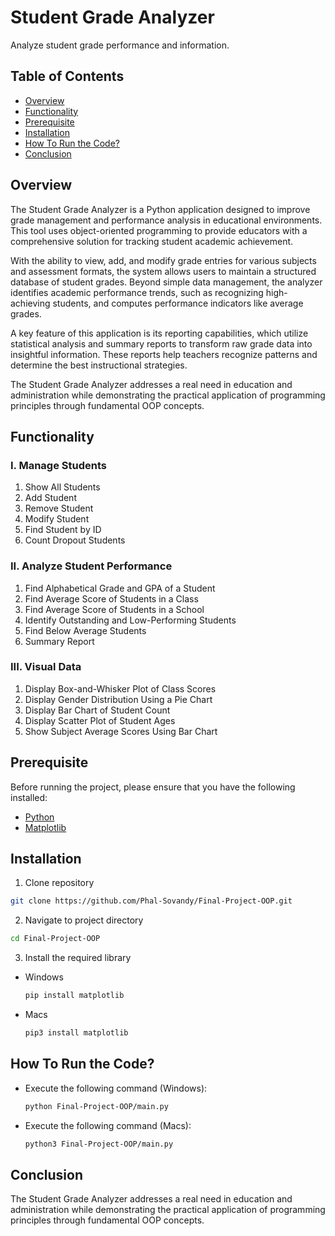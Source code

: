 # Student Grade Analyzer

Analyze student grade performance and information.

## Table of Contents

- [Overview](#overview)
- [Functionality](#functionality)
- [Prerequisite](#prerequisite)
- [Installation](#installation)
- [How To Run the Code?](#how-to-run-the-code)
- [Conclusion](#conclusion)

## Overview

The Student Grade Analyzer is a Python application designed to improve grade management and performance analysis in educational environments. This tool uses object-oriented programming to provide educators with a comprehensive solution for tracking student academic achievement.

With the ability to view, add, and modify grade entries for various subjects and assessment formats, the system allows users to maintain a structured database of student grades. Beyond simple data management, the analyzer identifies academic performance trends, such as recognizing high-achieving students, and computes performance indicators like average grades.

A key feature of this application is its reporting capabilities, which utilize statistical analysis and summary reports to transform raw grade data into insightful information. These reports help teachers recognize patterns and determine the best instructional strategies.

The Student Grade Analyzer addresses a real need in education and administration while demonstrating the practical application of programming principles through fundamental OOP concepts.

## Functionality

### I. Manage Students

1. Show All Students
2. Add Student
3. Remove Student
4. Modify Student
5. Find Student by ID
6. Count Dropout Students

### II. Analyze Student Performance

1. Find Alphabetical Grade and GPA of a Student
2. Find Average Score of Students in a Class
3. Find Average Score of Students in a School
4. Identify Outstanding and Low-Performing Students
5. Find Below Average Students
6. Summary Report

### III. Visual Data

1. Display Box-and-Whisker Plot of Class Scores
2. Display Gender Distribution Using a Pie Chart
3. Display Bar Chart of Student Count
4. Display Scatter Plot of Student Ages
5. Show Subject Average Scores Using Bar Chart

## Prerequisite

Before running the project, please ensure that you have the following installed:

- [Python](https://www.python.org/downloads/)
- [Matplotlib](https://matplotlib.org/)

## Installation

1. Clone repository

```sh
git clone https://github.com/Phal-Sovandy/Final-Project-OOP.git
```

2. Navigate to project directory

```sh
cd Final-Project-OOP
```

3. Install the required library

- Windows
  ```sh
  pip install matplotlib
  ```
- Macs
  ```sh
  pip3 install matplotlib
  ```

## How To Run the Code?

- Execute the following command (Windows):
  ```sh
  python Final-Project-OOP/main.py
  ```
- Execute the following command (Macs):
  ```sh
  python3 Final-Project-OOP/main.py
  ```

## Conclusion

The Student Grade Analyzer addresses a real need in education and administration while demonstrating the practical application of programming principles through fundamental OOP concepts.
